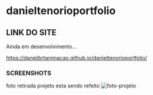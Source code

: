 # danieltenorioportfolio

## LINK DO SITE

Ainda em desenvolvimento...

https://danielbrtanimacao.github.io/danieltenorioportfolio/

### SCREENSHOTS

foto retirada projeto esta sendo refeito
![foto-projeto](sendofeito)

